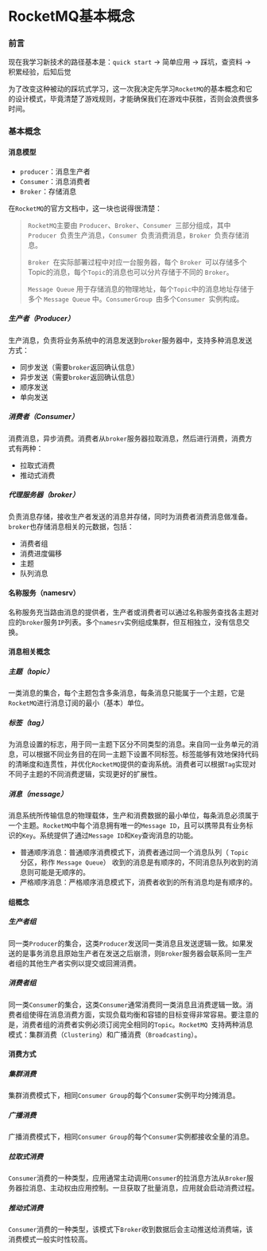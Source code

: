# RocketMQ基本概念

### 前言

现在我学习新技术的路径基本是：`quick start`  -> 简单应用 -> 踩坑，查资料 -> 积累经验，后知后觉

为了改变这种被动的踩坑式学习，这一次我决定先学习`RocketMQ`的基本概念和它的设计模式，毕竟清楚了游戏规则，才能确保我们在游戏中获胜，否则会浪费很多时间。



### 基本概念



#### 消息模型

- `producer`：消息生产者
- `Consumer`：消息消费者
- `Broker`：存储消息

在`RocketMQ`的官方文档中，这一块也说得很清楚：

> `RocketMQ`主要由 `Producer`、`Broker`、`Consumer `三部分组成，其中`Producer `负责生产消息，`Consumer `负责消费消息，`Broker `负责存储消息。
>
> `Broker `在实际部署过程中对应一台服务器，每个 `Broker `可以存储多个Topic的消息，每个`Topic`的消息也可以分片存储于不同的 `Broker`。
>
> `Message Queue` 用于存储消息的物理地址，每个`Topic`中的消息地址存储于多个 `Message Queue` 中。`ConsumerGroup `由多个`Consumer `实例构成。

##### 生产者（Producer）

生产消息，负责将业务系统中的消息发送到`broker`服务器中，支持多种消息发送方式：

- 同步发送（需要`broker`返回确认信息）
- 异步发送（需要`broker`返回确认信息）
- 顺序发送
- 单向发送



##### 消费者（Consumer）

消费消息，异步消费。消费者从`broker`服务器拉取消息，然后进行消费，消费方式有两种：

- 拉取式消费
- 推动式消费



##### 代理服务器（broker）

负责消息存储，接收生产者发送的消息并存储，同时为消费者消费消息做准备。`broker`也存储消息相关的元数据，包括：

- 消费者组
- 消费进度偏移
- 主题
- 队列消息



#### 名称服务（namesrv）

名称服务充当路由消息的提供者，生产者或消费者可以通过名称服务查找各主题对应的`broker`服务`IP`列表。多个`namesrv`实例组成集群，但互相独立，没有信息交换。



#### 消息相关概念

##### 主题（topic）

一类消息的集合，每个主题包含多条消息，每条消息只能属于一个主题，它是`RocketMQ`进行消息订阅的最小（基本）单位。



##### 标签（tag）

为消息设置的标志，用于同一主题下区分不同类型的消息。来自同一业务单元的消息，可以根据不同业务目的在同一主题下设置不同标签。标签能够有效地保持代码的清晰度和连贯性，并优化`RocketMQ`提供的查询系统。消费者可以根据`Tag`实现对不同子主题的不同消费逻辑，实现更好的扩展性。

##### 消息（message）

消息系统所传输信息的物理载体，生产和消费数据的最小单位，每条消息必须属于一个主题。`RocketMQ`中每个消息拥有唯一的`Message ID`，且可以携带具有业务标识的`Key`。系统提供了通过`Message ID`和`Key`查询消息的功能。

- 普通顺序消息：普通顺序消费模式下，消费者通过同一个消息队列（ `Topic `分区，称作 `Message Queue`） 收到的消息是有顺序的，不同消息队列收到的消息则可能是无顺序的。
- 严格顺序消息：严格顺序消息模式下，消费者收到的所有消息均是有顺序的。



#### 组概念

##### 生产者组

同一类`Producer`的集合，这类`Producer`发送同一类消息且发送逻辑一致。如果发送的是事务消息且原始生产者在发送之后崩溃，则`Broker`服务器会联系同一生产者组的其他生产者实例以提交或回溯消费。

##### 消费者组

同一类`Consumer`的集合，这类`Consumer`通常消费同一类消息且消费逻辑一致。消费者组使得在消息消费方面，实现负载均衡和容错的目标变得非常容易。要注意的是，消费者组的消费者实例必须订阅完全相同的`Topic`。`RocketMQ `支持两种消息模式：集群消费（`Clustering`）和广播消费（`Broadcasting`）。

#### 消费方式

##### 集群消费

集群消费模式下，相同`Consumer Group`的每个`Consumer`实例平均分摊消息。

##### 广播消费

广播消费模式下，相同`Consumer Group`的每个`Consumer`实例都接收全量的消息。

##### 拉取式消费

`Consumer`消费的一种类型，应用通常主动调用`Consumer`的拉消息方法从`Broker`服务器拉消息、主动权由应用控制。一旦获取了批量消息，应用就会启动消费过程。

##### 推动式消费

`Consumer`消费的一种类型，该模式下`Broker`收到数据后会主动推送给消费端，该消费模式一般实时性较高。



